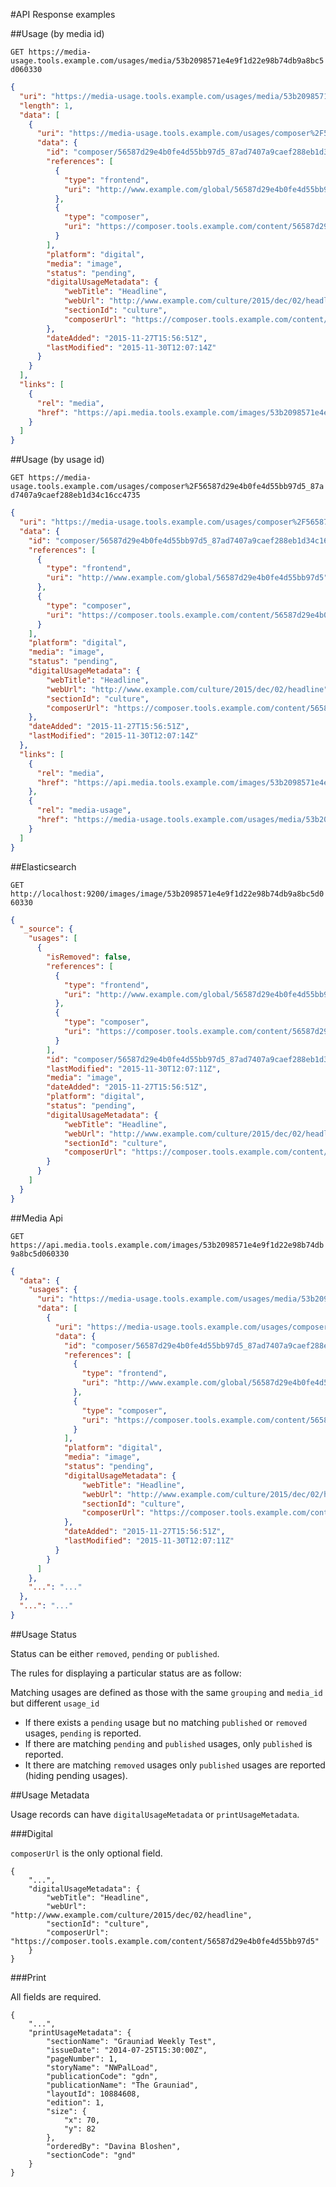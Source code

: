 #API Response examples

##Usage (by media id)

`GET https://media-usage.tools.example.com/usages/media/53b2098571e4e9f1d22e98b74db9a8bc5d060330`

```json
{
  "uri": "https://media-usage.tools.example.com/usages/media/53b2098571e4e9f1d22e98b74db9a8bc5d060330",
  "length": 1,
  "data": [
    {
      "uri": "https://media-usage.tools.example.com/usages/composer%2F56587d29e4b0fe4d55bb97d5_87ad7407a9caef288eb1d34c16cc4735",
      "data": {
        "id": "composer/56587d29e4b0fe4d55bb97d5_87ad7407a9caef288eb1d34c16cc4735",
        "references": [
          {
            "type": "frontend",
            "uri": "http://www.example.com/global/56587d29e4b0fe4d55bb97d5"
          },
          {
            "type": "composer",
            "uri": "https://composer.tools.example.com/content/56587d29e4b0fe4d55bb97d5"
          }
        ],
        "platform": "digital",
        "media": "image",
        "status": "pending",
        "digitalUsageMetadata": {
            "webTitle": "Headline",
            "webUrl": "http://www.example.com/culture/2015/dec/02/headline",
            "sectionId": "culture",
            "composerUrl": "https://composer.tools.example.com/content/56587d29e4b0fe4d55bb97d5"
        },
        "dateAdded": "2015-11-27T15:56:51Z",
        "lastModified": "2015-11-30T12:07:14Z"
      }
    }
  ],
  "links": [
    {
      "rel": "media",
      "href": "https://api.media.tools.example.com/images/53b2098571e4e9f1d22e98b74db9a8bc5d060330"
    }
  ]
}
```

##Usage (by usage id)

`GET https://media-usage.tools.example.com/usages/composer%2F56587d29e4b0fe4d55bb97d5_87ad7407a9caef288eb1d34c16cc4735`

```json
{
  "uri": "https://media-usage.tools.example.com/usages/composer%2F56587d29e4b0fe4d55bb97d5_87ad7407a9caef288eb1d34c16cc4735",
  "data": {
    "id": "composer/56587d29e4b0fe4d55bb97d5_87ad7407a9caef288eb1d34c16cc4735",
    "references": [
      {
        "type": "frontend",
        "uri": "http://www.example.com/global/56587d29e4b0fe4d55bb97d5"
      },
      {
        "type": "composer",
        "uri": "https://composer.tools.example.com/content/56587d29e4b0fe4d55bb97d5"
      }
    ],
    "platform": "digital",
    "media": "image",
    "status": "pending",
    "digitalUsageMetadata": {
        "webTitle": "Headline",
        "webUrl": "http://www.example.com/culture/2015/dec/02/headline",
        "sectionId": "culture",
        "composerUrl": "https://composer.tools.example.com/content/56587d29e4b0fe4d55bb97d5"
    },
    "dateAdded": "2015-11-27T15:56:51Z",
    "lastModified": "2015-11-30T12:07:14Z"
  },
  "links": [
    {
      "rel": "media",
      "href": "https://api.media.tools.example.com/images/53b2098571e4e9f1d22e98b74db9a8bc5d060330"
    },
    {
      "rel": "media-usage",
      "href": "https://media-usage.tools.example.com/usages/media/53b2098571e4e9f1d22e98b74db9a8bc5d060330"
    }
  ]
}
```

##Elasticsearch

`GET http://localhost:9200/images/image/53b2098571e4e9f1d22e98b74db9a8bc5d060330 `

```json
{
  "_source": {
    "usages": [
      {
        "isRemoved": false,
        "references": [
          {
            "type": "frontend",
            "uri": "http://www.example.com/global/56587d29e4b0fe4d55bb97d5"
          },
          {
            "type": "composer",
            "uri": "https://composer.tools.example.com/content/56587d29e4b0fe4d55bb97d5"
          }
        ],
        "id": "composer/56587d29e4b0fe4d55bb97d5_87ad7407a9caef288eb1d34c16cc4735",
        "lastModified": "2015-11-30T12:07:11Z",
        "media": "image",
        "dateAdded": "2015-11-27T15:56:51Z",
        "platform": "digital",
        "status": "pending",
        "digitalUsageMetadata": {
            "webTitle": "Headline",
            "webUrl": "http://www.example.com/culture/2015/dec/02/headline",
            "sectionId": "culture",
            "composerUrl": "https://composer.tools.example.com/content/56587d29e4b0fe4d55bb97d5"
        }
      }
    ]
  }
}
```

##Media Api

`GET https://api.media.tools.example.com/images/53b2098571e4e9f1d22e98b74db9a8bc5d060330`

```json
{
  "data": {
    "usages": {
      "uri": "https://media-usage.tools.example.com/usages/media/53b2098571e4e9f1d22e98b74db9a8bc5d060330",
      "data": [
        {
          "uri": "https://media-usage.tools.example.com/usages/composer%2F56587d29e4b0fe4d55bb97d5_87ad7407a9caef288eb1d34c16cc4735",
          "data": {
            "id": "composer/56587d29e4b0fe4d55bb97d5_87ad7407a9caef288eb1d34c16cc4735",
            "references": [
              {
                "type": "frontend",
                "uri": "http://www.example.com/global/56587d29e4b0fe4d55bb97d5"
              },
              {
                "type": "composer",
                "uri": "https://composer.tools.example.com/content/56587d29e4b0fe4d55bb97d5"
              }
            ],
            "platform": "digital",
            "media": "image",
            "status": "pending",
            "digitalUsageMetadata": {
                "webTitle": "Headline",
                "webUrl": "http://www.example.com/culture/2015/dec/02/headline",
                "sectionId": "culture",
                "composerUrl": "https://composer.tools.example.com/content/56587d29e4b0fe4d55bb97d5"
            },
            "dateAdded": "2015-11-27T15:56:51Z",
            "lastModified": "2015-11-30T12:07:11Z"
          }
        }
      ]
    },
    "...": "..."
  },
  "...": "..."
}
```

##Usage Status

Status can be either `removed`, `pending` or `published`.

The rules for displaying a particular status are as follow:

Matching usages are defined as those with the same `grouping` and `media_id` but different `usage_id`

* If there exists a `pending` usage but no matching `published` or `removed` usages, `pending` is reported.
* If there are matching `pending` and `published` usages, only `published` is reported.
* It there are matching `removed` usages only `published` usages are reported (hiding pending usages).

##Usage Metadata

Usage records can have `digitalUsageMetadata` or `printUsageMetadata`.

###Digital

`composerUrl` is the only optional field.

```
{
    "...",
    "digitalUsageMetadata": {
        "webTitle": "Headline",
        "webUrl": "http://www.example.com/culture/2015/dec/02/headline",
        "sectionId": "culture",
        "composerUrl": "https://composer.tools.example.com/content/56587d29e4b0fe4d55bb97d5"
    }
}
```

###Print

All fields are required.

```
{
    "...",
    "printUsageMetadata": {
        "sectionName": "Grauniad Weekly Test",
        "issueDate": "2014-07-25T15:30:00Z",
        "pageNumber": 1,
        "storyName": "NWPalLoad",
        "publicationCode": "gdn",
        "publicationName": "The Grauniad",
        "layoutId": 10884608,
        "edition": 1,
        "size": {
            "x": 70,
            "y": 82
        },
        "orderedBy": "Davina Bloshen",
        "sectionCode": "gnd"
    }
}
```

